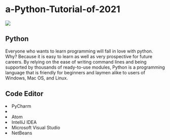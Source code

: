 # a-Python-Tutorial-of-2021

<img src="https://user-images.githubusercontent.com/81542672/112778722-55315c80-906f-11eb-9405-14b3b7906be3.png">
<h2>Python</h2>
<p>Everyone who wants to learn programming will fall in love with python. Why? Because it is easy to learn as well as very prospective for future careers. By relying on the ease of writing command lines and being supported by thousands of ready-to-use modules, Python is a programming language that is friendly for beginners and laymen alike to users of Windows, Mac OS, and Linux.</p>

<h2>Code Editor</h1>
<li>PyCharm<li>
 <li>Atom</li>
<li>IntelliJ IDEA</li>
 <li>Microsoft Visual Studio</li>
<li>NetBeans</li>
